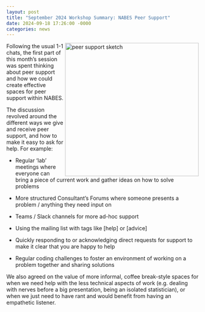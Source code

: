 ```yaml
---
layout: post
title: "September 2024 Workshop Summary: NABES Peer Support"
date: 2024-09-18 17:26:00 -0000
categories: news
---
```



<img src="/img/SepBlogPic.jpg" alt="peer support sketch" width=350px align = "right"> 

Following the usual 1-1 chats, the first part of this month’s session was spent thinking about peer support and how we could create effective spaces for peer support within NABES.  

The discussion revolved around the different ways we give and receive peer support, and how to make it easy to ask for help. For example: 

* Regular ‘lab’ meetings where everyone can bring a piece of current work and gather ideas on how to solve problems 

* More structured Consultant’s Forums where someone presents a problem / anything they need input on 

* Teams / Slack channels for more ad-hoc support 

* Using the mailing list with tags like [help] or [advice] 

* Quickly responding to or acknowledging direct requests for support to make it clear that you are happy to help 

* Regular coding challenges to foster an environment of working on a problem together and sharing solutions 

We also agreed on the value of more informal, coffee break-style spaces for when we need help with the less technical aspects of work (e.g. dealing with nerves before a big presentation, being an isolated statistician), or when we just need to have rant and would benefit from having an empathetic listener. 
